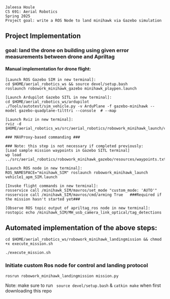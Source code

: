 
```
Jaleesa Houle
CS 691: Aerial Robotics 
Spring 2025
Project goal: write a ROS Node to land minihawk via Gazebo simulation

```


## Project Implementation 

### goal: land the drone on building using given error measurements between drone and Apriltag

#### Manual implementation for drone flight:
```
[Launch ROS Gazebo SIM in new terminal]:
cd $HOME/aerial_robotics_ws && source devel/setup.bash
roslaunch robowork_minihawk_gazebo minihawk_playpen.launch

[Launch Ardupilot Gazebo SITL in new terminal]:
cd $HOME/aerial_robotics_ws/ardupilot
./Tools/autotest/sim_vehicle.py -v ArduPlane -f gazebo-minihawk --model gazebo-quadplane-tilttri --console  # --map

[Launch Rviz in new terminal]:
rviz -d $HOME/aerial_robotics_ws/src/aerial_robotics/robowork_minihawk_launch/config/minihawk_SIM.rviz

### MAVProxy-based commanding ###

### Note: this step is not necessary if completed previously:
[Load sample mission waypoints in Gazebo SITL terminal]
wp load ../src/aerial_robotics/robowork_minihawk_gazebo/resources/waypoints.txt

```
```
[Launch ROS node in new terminal]:
ROS_NAMESPACE="minihawk_SIM" roslaunch robowork_minihawk_launch vehicle1_apm_SIM.launch

[Invoke flight commands in new terminal]:
rosservice call /minihawk_SIM/mavros/set_mode "custom_mode: 'AUTO'"
rosservice call /minihawk_SIM/mavros/cmd/arming True   ###Required if the mission hasn't started yet### 

[Observe ROS topic output of apriltag_ros node in new terminal]:
rostopic echo /minihawk_SIM/MH_usb_camera_link_optical/tag_detections
```

## Automated implementation of the above steps: 

```
cd $HOME/aerial_robotics_ws/robowork_minihawk_landingmission && chmod +x execute_mission.sh

./execute_mission.sh

```

### Initiate custom Ros node for control and landing protocol ###

```
rosrun robowork_minihawk_landingmission mission.py

```

Note: make sure to run ``` source devel/setup.bash``` & ``` catkin make ``` when first downloading this repo

